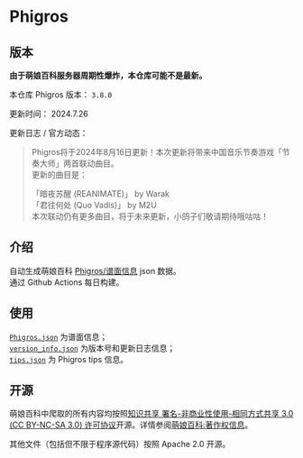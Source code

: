# Phigros

## 版本

**由于萌娘百科服务器周期性爆炸，本仓库可能不是最新。**

本仓库 Phigros 版本： <!-- begin Phigros version --> `3.8.0` <!-- end Phigros version -->

更新时间： <!-- begin Phigros time --> 2024.7.26 <!-- end Phigros time -->

更新日志 / 官方动态：
<!-- begin Phigros log -->
> Phigros将于2024年8月16日更新！本次更新将带来中国音乐节奏游戏「节奏大师」两首联动曲目。  
> 更新的曲目是：  
>   
> 「暗夜苏醒 (REANIMATE)」 by Warak  
> 「君往何处 (Quo Vadis)」 by M2U  
> 本次联动仍有更多曲目，将于未来更新，小鸽子们敬请期待哦咕咕！  
<!-- end Phigros log -->

## 介绍

自动生成萌娘百科 [Phigros/谱面信息](https://mzh.moegirl.org.cn/Phigros/谱面信息) json 数据。  
通过 Github Actions 每日构建。

## 使用

[`Phigros.json`](https://ssmzhn.github.io/Phigros/Phigros.json) 为谱面信息；  
[`version_info.json`](https://ssmzhn.github.io/Phigros/version_info.json) 为版本号和更新日志信息；  
[`tips.json`](https://ssmzhn.github.io/Phigros/tips.json) 为 Phigros tips 信息。

## 开源
萌娘百科中爬取的所有内容均按照[知识共享 署名-非商业性使用-相同方式共享 3.0 (CC BY-NC-SA 3.0) 许可协议](https://creativecommons.org/licenses/by-nc-sa/3.0/cn/)开源。详情参阅[萌娘百科:著作权信息](https://mzh.moegirl.org.cn/%E8%90%8C%E5%A8%98%E7%99%BE%E7%A7%91:%E8%91%97%E4%BD%9C%E6%9D%83%E4%BF%A1%E6%81%AF)。

其他文件（包括但不限于程序源代码）按照 Apache 2.0 开源。
